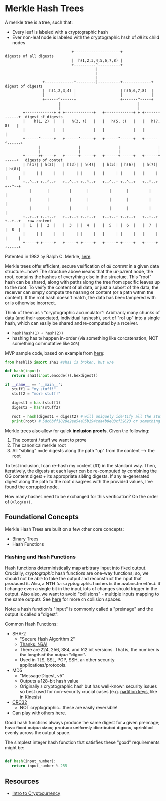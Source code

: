 # Merkle Hash Trees

A merkle tree is a tree, such that:
* Every leaf is labeled with a cryptographic hash
* Ever non-leaf node is labeled with the cryptographic hash of *all* its child nodes

```text
                              +---------------------+                          digests of all digests
                              |  h(1,2,3,4,5,6,7,8) |
                              +----------^----------+
                                         |
                                         |
                                         |
                 +-------------+---------|----------+-------------+            digest of digests
                 |  h(1,2,3,4) |                    | h(5,6,7,8)  |
                 |             |                    |             |
                 +------^------+                    +-------^-----+
                        |                                   |
                        |                                   |
        +-------------+ + +-------------+   +-------------+ + +-------------+  digest of digests
        |    h(1, 2)  |   |   h(3, 4)   |   |   h(5, 6)   |   |   h(7, 8)   |
        |             |   |             |   |             |   |             |
        +------^------+   +------^------+   +------^------+   +------^------+
               |                 |                 |                 |
               |                 |                 |                 |
        +------++-----+   +------+  ----+   +------+ -----+   +------+ -----+   digests of contet
        | h(1)| | h(2)|   | h(3)| | h(4)|   | h(5)| | h(6)|   | h(7)| | h(8)|
        |     | |     |   |     | |     |   |     | |     |   |     | |     |
        +--^--+ +--^--+   +--^--+ +--^--+   +--^--+ +--^--+   +--^--+ +--^--+
           |       |         |       |         |       |         |       |
           |       |         |       |         |       |         |       |
           |       |         |       |         |       |         |       |
        +--+--+ +--+--+   +--+--+ +--+--+   +--+--+ +--+--+   +--+--+ +--+--+   raw content
        |  1  | |  2  |   |  3  | |  4  |   |  5  | |  6  |   |  7  | |  8  |
        |     | |     |   |     | |     |   |     | |     |   |     | |     |
        +-----+ +-----+   +-----+ +-----+   +-----+ +-----+   +-----+ +-----+

```

Patented in 1982 by Ralph C. Merkle, [here](https://patents.google.com/patent/US4309569). 

Merkle trees offer efficient, secure verification of _all content_ in a given data structure...how? The structure above means that the ur-parent node, the root, contains the hashes of everything else in the structure. This "root" hash can be shared, along with paths along the tree from specific leaves up to the root. To verify the content of all data, or just a subset of the data, the receiver can simply compute the hashing of content (or a path within the content). If the root hash doesn't match, the data has been tampered with or is otherwise incorrect.

Think of them as a "cryptographic accumulator"! Arbitrarily many chunks of data (and their associated, individual hashesh), sort of "roll up" into a single hash, which can easily be shared and re-computed by a receiver.
* `hash(hash(1) + hash(2))`
* hashing has to happen in-order (via something like concatenation, NOT something commutative like `XOR`)

MVP sample code, based on example from [here](https://nakamoto.com/merkle-trees/):

```python
from hashlib import sha1 #sha1 is broken, but w/e

def hash(input):
   return sha1(input.encode()).hexdigest()

if __name__ == '__main__':
   stuff1 = "my stuff!"
   stuff2 = "more stuff!"

   digest1 = hash(stuff1)
   digest2 = hash(stuff2)

   root = hash(digest1 + digest2) # will uniquely identify all the stuff
   print(root) # 5dc6bff1828e2ee54a05b194cda4b8e03cf32623 or something similar
```

Merkle trees also allow for quick **inclusion proofs**. Given the following:
1. The content / stuff we want to prove
1. The canonical merkle root
1. All "sibling" node digests along the path "up" from the content --> the root

To test inclusion, I can re-hash my content (#1) in the standard way. Then, iteratively, the digests at each layer can be re-computed by combining the OG content digest + its appropriate sibling digests. If any re-generated digest along the path to the root disagrees with the provided values, I've found the corrupted node.

How many hashes need to be exchanged for this verification? On the order of `O(log(n))`.

## Foundational Concepts

Merkle Hash Trees are built on a few other core concepts:
* Binary Trees
* Hash Functions

### Hashing and Hash Functions

Hash functions deterministically map arbitrary input into fixed output. Crucially, *cryptographic* hash functions are one-way functions; so, we should not be able to take the output and reconstruct the input that produced it. Also, a NTH for cryptographic hashes is the avalanche effect: if I change even a single bit in the input, lots of changes should trigger in the output. Also also, we want to avoid "collisions" - multiple inputs mapping to the same outputs. See [here](https://crypto.stackexchange.com/questions/13299/is-80-bits-of-key-size-considered-safe-against-brute-force-attacks/13302#13302) for more on collision spaces.

Note: a hash function's "input" is commonly called a "preimage" and the output is called a "digest".

Common Hash Functions:
* SHA-2
   * "Secure Hash Algorithm 2"
   * [Thanks, NSA!](https://www.algorithmhalloffame.org/algorithms/sha-2/)
   * There are 224, 256, 384, and 512 bit versions. That is, the number is the length of the output "digest".
   * Used in TLS, SSL, PGP, SSH, an other security applications/protocols.
* MD5
   * "Message Digest, v5"
   * Outputs a 128-bit hash value
   * Originally a cryptographic hash but has well-known security issues so best used for non-security crucial cases (e.g. [partition keys](https://docs.aws.amazon.com/kinesis/latest/APIReference/API_PutRecordsRequestEntry.html), like in Kinesis)
* [CRC32](http://ross.net/crc/download/crc_v3.txt)
   * NOT cryptographic...these are easily reversible!
* Can play with others [here](https://emn178.github.io/online-tools/crc32.html).

Good hash functions always produce the same digest for a given preimage; have fixed output sizes; produce uniformly distributed digests, sprinkled evenly across the output space.

The simplest integer hash function that satisfies these "good" requirements might be:

```python

def hash(input_number):
   return input_number % 255
```

## Resources

* [Intro to Cryptocurrency](https://nakamoto.com/introduction-to-cryptocurrency/) 